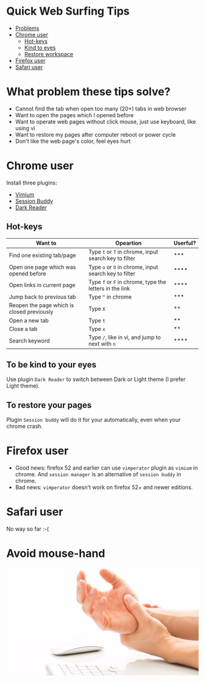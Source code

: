# Quick Web Surfing Tips

<!--ts-->
   * [Problems](#what-problem-these-tips-solve)
   * [Chrome user](#chrome-user)
      * [Hot-keys](#hot-keys)
      * [Kind to eyes](#to-be-kind-to-your-eyes)
      * [Restore workspace](#to-restore-your-pages)
   * [Firefox user](#firefox-user)
   * [Safari user](#safari-user)
<!--te-->

# What problem these tips solve?

- Cannot find the tab when open too many (20+) tabs in web browser
- Want to open the pages which I opened before
- Want to operate web pages without click mouse, just use keyboard, like using vi
- Want to restore my pages after computer reboot or power cycle
- Don't like the web page's color, feel eyes hurt

# Chrome user

Install three plugins:
- [Vimium](https://chrome.google.com/webstore/detail/vimium/dbepggeogbaibhgnhhndojpepiihcmeb?hl=en)
- [Session Buddy](https://chrome.google.com/webstore/detail/session-buddy/edacconmaakjimmfgnblocblbcdcpbko?hl=en)
- [Dark Reader](https://chrome.google.com/webstore/detail/dark-reader/eimadpbcbfnmbkopoojfekhnkhdbieeh?hl=en)

## Hot-keys
|Want to | Opeartion | Userful? |
|---|---|---|
|Find one existing tab/page | Type `t` or `T` in chrome, input search key to filter | *** |
|Open one page which was opened before | Type `o` or `O` in chrome, input search key to filter |****|
|Open links in current page | Type `f` or `F` in chrome, type the letters in the link |****|
|Jump back to previous tab | Type `^` in chrome | *** |
|Reopen the page which is closed previously | Type `X` | ** |
|Open a new tab | Type `t` | ** |
|Close a tab | Type `x` | ** |
|Search keyword | Type `/`, like in vi, and jump to next with `n`| **** |

## To be kind to your eyes

Use plugin `Dark Reader` to switch between Dark or Light theme (I prefer Light theme).

## To restore your pages

Plugin `Session buddy` will do it for your automatically, even when your chrome crash.

# Firefox user
- Good news: firefox 52 and earlier can use `vimperator` plugin as `vimium` in chrome. And `session manager` is an alternative of `session buddy` in chrome.
- Bad news: `vimperator` doesn't work on firefox 52+ and newer editions.

# Safari user

No way so far :-(

# Avoid mouse-hand

![mouse-hand](./img/mouse-hand.jpg)
